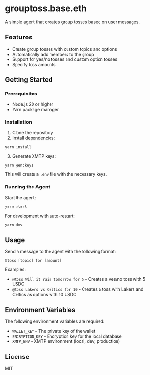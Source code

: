 # grouptoss.base.eth

A simple agent that creates group tosses based on user messages.

## Features

- Create group tosses with custom topics and options
- Automatically add members to the group
- Support for yes/no tosses and custom option tosses
- Specify toss amounts

## Getting Started

### Prerequisites

- Node.js 20 or higher
- Yarn package manager

### Installation

1. Clone the repository
2. Install dependencies:

```bash
yarn install
```

3. Generate XMTP keys:

```bash
yarn gen:keys
```

This will create a `.env` file with the necessary keys.

### Running the Agent

Start the agent:

```bash
yarn start
```

For development with auto-restart:

```bash
yarn dev
```

## Usage

Send a message to the agent with the following format:

```
@toss [topic] for [amount]
```

Examples:

- `@toss Will it rain tomorrow for 5` - Creates a yes/no toss with 5 USDC
- `@toss Lakers vs Celtics for 10` - Creates a toss with Lakers and Celtics as
  options with 10 USDC

## Environment Variables

The following environment variables are required:

- `WALLET_KEY` - The private key of the wallet
- `ENCRYPTION_KEY` - Encryption key for the local database
- `XMTP_ENV` - XMTP environment (local, dev, production)

## License

MIT
